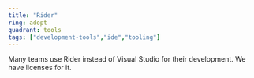 ```yaml
---
title: "Rider"
ring: adopt
quadrant: tools
tags: ["development-tools","ide","tooling"]
---
```


Many teams use Rider instead of Visual Studio for their development. We have licenses for it.
